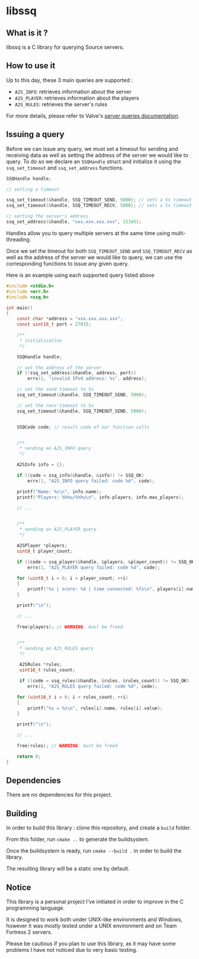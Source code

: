 # libssq

## What is it ?

libssq is a C library for querying Source servers.

## How to use it

Up to this day, these 3 main queries are supported :
- `A2S_INFO`: retrieves information about the server
- `A2S_PLAYER`: retrieves information about the players
- `A2S_RULES`: retrieves the server's rules

For more details, please refer to Valve's [server queries documentation](https://developer.valvesoftware.com/wiki/Server_queries).

## Issuing a query

Before we can issue any query, we must set a timeout for sending and receiving data as well as setting the
address of the server we would like to query. To do so we declare an `SSQHandle` struct and initialize it
using the `ssq_set_timeout` and `ssq_set_address` functions.

```c
SSQHandle handle;

// setting a timeout

ssq_set_timeout(&handle, SSQ_TIMEOUT_SEND, 5000); // sets a 5s timeout for sending
ssq_set_timeout(&handle, SSQ_TIMEOUT_RECV, 5000); // sets a 5s timeout for receiving

// setting the server's address
ssq_set_address(&handle, "xxx.xxx.xxx.xxx", 12345);
```

Handles allow you to query multiple servers at the same time using multi-threading.

Once we set the timeout for both `SSQ_TIMEOUT_SEND` and `SSQ_TIMEOUT_RECV` as well as the address of the server
we would like to query, we can use the corresponding functions to issue any given query.

Here is an example using each supported query listed above

```c
#include <stdio.h>
#include <err.h>
#include <ssq.h>

int main()
{
    const char *address = "xxx.xxx.xxx.xxx";
    const uint16_t port = 27015;

    /**
     * initialization
     */

    SSQHandle handle;

    // set the address of the server
    if (!ssq_set_address(&handle, address, port))
        errx(1, "invalid IPv4 address: %s", address);

    // set the send timeout to 5s
    ssq_set_timeout(&handle, SSQ_TIMEOUT_SEND, 5000);

    // set the recv timeout to 5s
    ssq_set_timeout(&handle, SSQ_TIMEOUT_SEND, 5000);


    SSQCode code; // result code of our function calls


    /**
     * sending an A2S_INFO query
     */

    A2SInfo info = {};

    if ((code = ssq_info(&handle, &info)) != SSQ_OK)
        errx(1, "A2S_INFO query failed: code %d", code);

    printf("Name: %s\n", info.name);
    printf("Players: %hhu/%hhu\n", info.players, info.max_players);

    // ...


    /**
     * sending an A2S_PLAYER query
     */

    A2SPlayer *players;
    uint8_t player_count;

    if ((code = ssq_player(&handle, &players, &player_count)) != SSQ_OK)
        errx(1, "A2S_PLAYER query failed: code %d", code);

    for (uint8_t i = 0; i < player_count; ++i)
    {
        printf("%s | score: %d | time connected: %fs\n", players[i].name, players[i].score, players[i].duration);
    }

    printf("\n");

    // ...

    free(players); // WARNING: must be freed


    /**
     * sending an A2S_RULES query
     */

     A2SRules *rules;
     uint16_t rules_count;

     if ((code = ssq_rules(&handle, &rules, &rules_count)) != SSQ_OK)
        errx(1, "A2S_RULES query failed: code %d", code);

    for (uint16_t i = 0; i < rules_count; ++i)
    {
        printf("%s = %s\n", rules[i].name, rules[i].value);
    }

    printf("\n");

    // ...

    free(rules); // WARNING: must be freed

    return 0;
}
```

## Dependencies

There are no dependencies for this project.

## Building

In order to build this library : clone this repository, and create a `build` folder.

From this folder, run `cmake ..` to generate the buildsystem.

Once the buildsystem is ready, run `cmake --build .` in order to build the library.

The resulting library will be a static one by default.

## Notice

This library is a personal project I've initiated in order to improve in the C programming language.

It is designed to work both under UNIX-like environments and Windows, however it was mostly tested under a UNIX
environment and on Team Fortress 2 servers.

Please be cautious if you plan to use this library, as it may have some problems I have not noticed due to
very basic testing.

